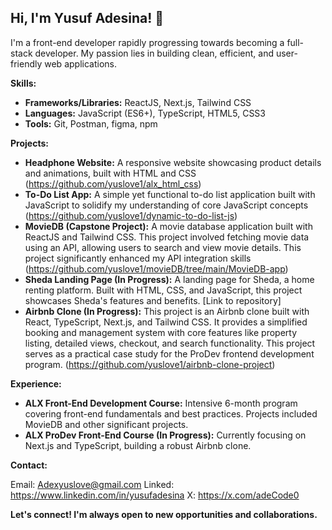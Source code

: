 ## Hi, I'm Yusuf Adesina! 👋

I'm a front-end developer rapidly progressing towards becoming a full-stack developer. My passion lies in building clean, efficient, and user-friendly web applications.

**Skills:**

* **Frameworks/Libraries:** ReactJS, Next.js, Tailwind CSS
* **Languages:** JavaScript (ES6+), TypeScript, HTML5, CSS3
* **Tools:** Git, Postman, figma, npm


**Projects:**

* **Headphone Website:** A responsive website showcasing product details and animations, built with HTML and CSS (https://github.com/yuslove1/alx_html_css)
* **To-Do List App:** A simple yet functional to-do list application built with JavaScript to solidify my understanding of core JavaScript concepts (https://github.com/yuslove1/dynamic-to-do-list-js)
* **MovieDB (Capstone Project):** A movie database application built with ReactJS and Tailwind CSS. This project involved fetching movie data using an API, allowing users to search and view movie details. This project significantly enhanced my API integration skills (https://github.com/yuslove1/movieDB/tree/main/MovieDB-app)
* **Sheda Landing Page (In Progress):** A landing page for Sheda, a home renting platform. Built with HTML, CSS, and JavaScript, this project showcases Sheda's features and benefits. [Link to repository]
* **Airbnb Clone (In Progress):** This project is an Airbnb clone built with React, TypeScript, Next.js, and Tailwind CSS. It provides a simplified booking and management system with core features like property listing, detailed views, checkout, and search functionality. This project serves as a practical case study for the ProDev frontend development program. (https://github.com/yuslove1/airbnb-clone-project)


**Experience:**

* **ALX Front-End Development Course:** Intensive 6-month program covering front-end fundamentals and best practices. Projects included MovieDB and other significant projects.
* **ALX ProDev Front-End Course (In Progress):** Currently focusing on Next.js and TypeScript, building a robust Airbnb clone.


**Contact:**

Email: Adexyuslove@gmail.com
Linked: https://www.linkedin.com/in/yusufadesina
X: https://x.com/adeCode0


**Let's connect! I'm always open to new opportunities and collaborations.**
